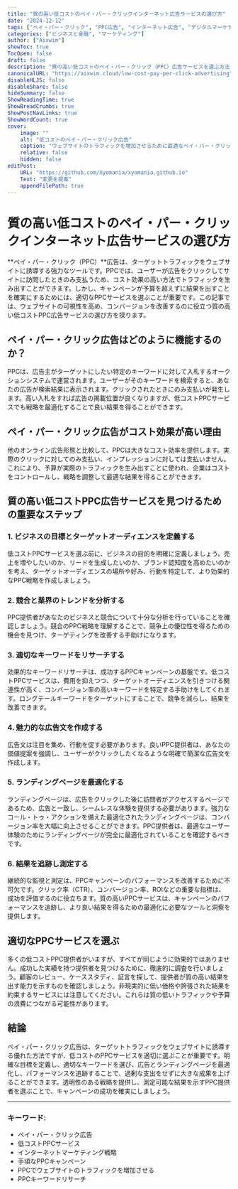 ```yaml
---
title: "質の高い低コストのペイ・パー・クリックインターネット広告サービスの選び方"
date: "2024-12-12"
tags: ["ペイ・パー・クリック", "PPC広告", "インターネット広告", "デジタルマーケティング", "コスト効果の高いマーケティング"]
categories: ["ビジネスと金融", "マーケティング"]
author: ["Aixwim"]
showToc: true
TocOpen: false
draft: false
description: "質の高い低コストのペイ・パー・クリック（PPC）広告サービスを選ぶ方法を学び、ウェブサイトのトラフィックを増加させましょう。効果的なPPCキャンペーンのための重要な戦略を発見しましょう。"
canonicalURL: "https://aixwim.cloud/low-cost-pay-per-click-advertising"
disableHLJS: false
disableShare: false
hideSummary: false
ShowReadingTime: true
ShowBreadCrumbs: true
ShowPostNavLinks: true
ShowWordCount: true
cover:
    image: ""
    alt: "低コストのペイ・パー・クリック広告"
    caption: "ウェブサイトのトラフィックを増加させるために最適なペイ・パー・クリックサービスを選びましょう。"
    relative: false
    hidden: false
editPost:
    URL: "https://github.com/Xyomania/xyomania.github.io"
    Text: "変更を提案"
    appendFilePath: true
---
```


# 質の高い低コストのペイ・パー・クリックインターネット広告サービスの選び方

**ペイ・パー・クリック（PPC）**広告は、ターゲットトラフィックをウェブサイトに誘導する強力なツールです。PPCでは、ユーザーが広告をクリックしてサイトに訪問したときのみ支払うため、コスト効果の高い方法でトラフィックを生み出すことができます。しかし、キャンペーンが予算を超えずに結果を出すことを確実にするためには、適切なPPCサービスを選ぶことが重要です。この記事では、ウェブサイトの可視性を高め、コンバージョンを改善するのに役立つ質の高い低コストPPC広告サービスの選び方を探ります。

## ペイ・パー・クリック広告はどのように機能するのか？

PPCは、広告主がターゲットにしたい特定のキーワードに対して入札するオークションシステムで運営されます。ユーザーがそのキーワードを検索すると、あなたの広告が検索結果に表示されます。クリックされたときにのみ支払いが発生します。高い入札をすれば広告の掲載位置が良くなりますが、低コストPPCサービスでも戦略を最適化することで良い結果を得ることができます。

## ペイ・パー・クリック広告がコスト効果が高い理由

他のオンライン広告形態と比較して、PPCは大きなコスト効率を提供します。実際のクリックに対してのみ支払い、インプレッションに対しては支払いません。これにより、予算が実際のトラフィックを生み出すことに使われ、企業はコストをコントロールし、戦略を調整して最適な結果を得ることができます。

## 質の高い低コストPPC広告サービスを見つけるための重要なステップ

### 1. **ビジネスの目標とターゲットオーディエンスを定義する**

低コストPPCサービスを選ぶ前に、ビジネスの目的を明確に定義しましょう。売上を増やしたいのか、リードを生成したいのか、ブランド認知度を高めたいのかを考え、ターゲットオーディエンスの場所や好み、行動を特定して、より効果的なPPC戦略を作成しましょう。

### 2. **競合と業界のトレンドを分析する**

PPC提供者があなたのビジネスと競合について十分な分析を行っていることを確認しましょう。競合のPPC戦略を理解することで、競争上の優位性を得るための機会を見つけ、ターゲティングを改善する手助けになります。

### 3. **適切なキーワードをリサーチする**

効果的なキーワードリサーチは、成功するPPCキャンペーンの基盤です。低コストPPCサービスは、費用を抑えつつ、ターゲットオーディエンスを引きつける関連性が高く、コンバージョン率の高いキーワードを特定する手助けをしてくれます。ロングテールキーワードをターゲットにすることで、競争を減らし、結果を改善できます。

### 4. **魅力的な広告文を作成する**

広告文は注目を集め、行動を促す必要があります。良いPPC提供者は、あなたの価値提案を強調し、ユーザーがクリックしたくなるような明確で簡潔な広告文を作成します。

### 5. **ランディングページを最適化する**

ランディングページは、広告をクリックした後に訪問者がアクセスするページであるため、広告と一致し、シームレスな体験を提供する必要があります。強力なコール・トゥ・アクションを備えた最適化されたランディングページは、コンバージョン率を大幅に向上させることができます。PPC提供者は、最適なユーザー体験のためにランディングページが完全に最適化されていることを確認するべきです。

### 6. **結果を追跡し測定する**

継続的な監視と測定は、PPCキャンペーンのパフォーマンスを改善するために不可欠です。クリック率（CTR）、コンバージョン率、ROIなどの重要な指標は、成功を評価するのに役立ちます。質の高いPPCサービスは、キャンペーンのパフォーマンスを追跡し、より良い結果を得るための最適化に必要なツールと洞察を提供します。

## 適切なPPCサービスを選ぶ

多くの低コストPPC提供者がいますが、すべてが同じように効果的ではありません。成功した実績を持つ提供者を見つけるために、徹底的に調査を行いましょう。顧客のレビュー、ケーススタディ、証言を探して、提供者が質の高い結果を出す能力を示すものを確認しましょう。非現実的に低い価格や誇張された結果を約束するサービスには注意してください。これらは質の低いトラフィックや予算の浪費につながる可能性があります。

## 結論

ペイ・パー・クリック広告は、ターゲットトラフィックをウェブサイトに誘導する優れた方法ですが、低コストのPPCサービスを適切に選ぶことが重要です。明確な目標を定義し、適切なキーワードを選び、広告とランディングページを最適化し、パフォーマンスを追跡することで、過剰な支出をせずに大きな成果を上げることができます。透明性のある戦略を提供し、測定可能な結果を示すPPC提供者を選ぶことで、キャンペーンの成功を確実にしましょう。

---

### キーワード:
- ペイ・パー・クリック広告
- 低コストPPCサービス
- インターネットマーケティング戦略
- 手頃なPPCキャンペーン
- PPCでウェブサイトのトラフィックを増加させる
- PPCキーワードリサーチ
